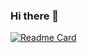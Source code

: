 ### Hi there 👋
[![Readme Card](https://github-readme-stats.vercel.app/api/pin/?merikettapearl212=merikettapearl212=github-readme-stats)](https://github.com/merikettapearl212/github-readme-stats)

<!--
**merikettapearl212/merikettapearl212** is a ✨ _special_ ✨ repository because its `README.md` (this file) appears on your GitHub profile.

Here are some ideas to get you started:

- 🔭 I’m currently working on ...
- 🌱 I’m currently learning ...
- 👯 I’m looking to collaborate on ...
- 🤔 I’m looking for help with ...
- 💬 Ask me about ...
- 📫 How to reach me: ...
- 😄 Pronouns: ...
- ⚡ Fun fact: ...
-->
